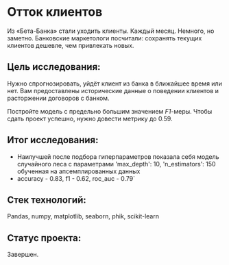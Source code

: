 # Отток клиентов

Из «Бета-Банка» стали уходить клиенты. Каждый месяц. Немного, но заметно.
Банковские маркетологи посчитали: сохранять текущих клиентов дешевле, чем привлекать новых.

## Цель исследования:

Нужно спрогнозировать, уйдёт клиент из банка в ближайшее время или нет.
Вам предоставлены исторические данные о поведении клиентов и расторжении договоров с банком. 

Постройте модель с предельно большим значением *F1*-меры. Чтобы сдать проект успешно,
нужно довести метрику до 0.59.

## Итог исследования:

* Наилучшей после подбора гиперпараметров показала себя модель случайного леса
с параметрами 'max_depth': 10, 'n_estimators': 150 обученная на апсемплированных данных
* accuracy - 0.83, f1 - 0.62, roc_auc - 0.79`

## Стек технологий:

Pandas, numpy, matplotlib, seaborn, phik, scikit-learn

## Статус проекта:

Завершен.
